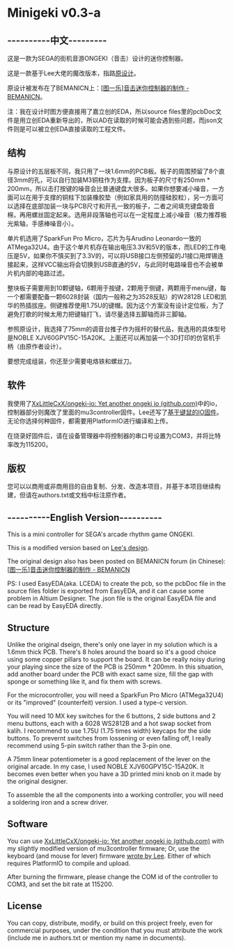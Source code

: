 # Minigeki v0.3-a

## ----------中文---------

这是一款为SEGA的街机音游ONGEKI（音击）设计的迷你控制器。

这是一款基于Lee大佬的魔改版本，指路[原设计](https://github.com/KaiXuan233/Minigeki)。

原设计被发布在了BEMANICN上：[[图一乐\]音击迷你控制器的制作 - BEMANICN](https://bemani.cc/d/142)。

注：我在设计时图方便直接用了嘉立创的EDA，所以source files里的pcbDoc文件是用立创EDA重新导出的，所以AD在读取的时候可能会遇到些问题，而json文件则是可以被立创EDA直接读取的工程文件。

## 结构

与原设计的五层板不同，我只用了一块1.6mm的PCB板。板子的周围预留了8个直径3mm的孔，可以自行加装M3铜柱作为支撑。因为板子的尺寸有250mm * 200mm，所以击打按键的噪音会比普通键盘大很多。如果你想要减小噪音，一方面可以在用于支撑的铜柱下加装橡胶垫（例如家具用的防撞硅胶粒），另一方面可以选择在底部加装一块与PCB尺寸和开孔一致的板子，二者之间填充键盘吸音棉，再用螺丝固定起来。选用非段落轴也可以在一定程度上减小噪音（极力推荐极光紫轴，手感棒噪音小）。

单片机选用了SparkFun Pro Micro，芯片为与Arudino Leonardo一致的ATMega32U4。由于这个单片机存在输出电压3.3V和5V的版本，而LED的工作电压是5V，如果你不慎买到了3.3V的，可以将USB接口左侧预留的J1接口用焊锡连接起来，这样VCC输出将会切换到USB直通的5V，与此同时电路噪音也不会被单片机内部的电路过滤。

整块板子需要用到10颗键轴，6颗用于按键，2颗用于侧键，两颗用于menu键，每一个都需要配备一颗6028封装（国内一般称之为3528反贴）的W2812B LED和凯华的热插拔座。侧键推荐使用1.75U的键帽。因为这个方案没有设计定位板，为了避免打歌的时候太用力把键轴打飞，请尽量选择五脚轴而非三脚轴。

参照原设计，我选择了75mm的调音台推子作为摇杆的替代品，我选用的具体型号是NOBLE XJV60GPV15C-15A20K。上面还可以再加装一个3D打印的仿官机手柄（由原作者设计）。

要想完成组装，你还至少需要电烙铁和螺丝刀。

## 软件

我使用了[XxLittleCxX/ongeki-io: Yet another ongeki io (github.com)](https://github.com/XxLittleCxX/ongeki-io)中的io，控制器部分则魔改了里面的mu3controller固件。Lee还写了[基于键鼠的IO固件](https://github.com/mallow5359/Minigeki/blob/v0.4/Minigeki%20keyboard%20firmware.zip)。无论你选择何种固件，都需要用PlatformIO进行编译和上传。

在烧录好固件后，请在设备管理器中将控制器的串口号设置为COM3，并将比特率改为115200。

## 版权

您可以以商用或非商用目的自由复制、分发、改造本项目，并基于本项目继续构建，但请在authors.txt或文档中标注原作者。

## ----------English Version----------
This is a mini controller for SEGA's arcade rhythm game ONGEKI.

This is a modified version based on [Lee's design](https://github.com/KaiXuan233/Minigeki).

The original design also has been posted on BEMANICN forum (in Chinese): [[图一乐\]音击迷你控制器的制作 - BEMANICN](https://bemani.cc/d/142)

PS: I used EasyEDA(aka. LCEDA) to create the pcb, so the pcbDoc file in the source files folder is exported from EasyEDA, and it can cause some problem in Altium Designer. The .json file is the original EasyEDA file and can be read by EasyEDA directly.

## Structure

Unlike the original dseign, there's only one layer in my solution which is a 1.6mm thick PCB. There's 8 holes around the board so it's a good choice using some copper pillars to support the board. It can be really noisy during your playing since the size of the PCB is 250mm * 200mm. In this situation, add another board under the PCB with exact same size, fill the gap with sponge or something like it, and fix them with screws. 

For the microcontroller, you will need a SparkFun Pro Micro (ATMega32U4) or its "improved" (counterfeit) version. I used a type-c version.

You will need 10 MX key switches for the 6 buttons, 2 side buttons and 2 menu buttons, each with a 6028 WS2812B and a hot swap socket from kalih. I recommend to use 1.75U (1.75 times width) keycaps for the side buttons. To prevernt switches from lossening or even falling off, I really recommend using 5-pin switch rather than the 3-pin one.

A 75mm linear potentiometer is a good replacement of the lever on the original arcade. In my case, I used NOBLE XJV60GPV15C-15A20K. It becomes even better when you have a 3D printed mini knob on it made by the original designer.

To assemble the all the components into a working controller, you will need a soldering iron and a screw driver.

## Software

You can use [XxLittleCxX/ongeki-io: Yet another ongeki io (github.com)](https://github.com/XxLittleCxX/ongeki-io) with my slightly modified version of mu3controller firmware; Or, use the keyboard (and mouse for lever) firmware [wrote by Lee](https://github.com/mallow5359/Minigeki/blob/v0.4/Minigeki%20keyboard%20firmware.zip). Either of which requires PlatformIO to compile and upload.

After burning the firmware, please change the COM id of the controller to COM3, and set the bit rate at 115200.

## License

You can copy, distribute, modify, or build on this project freely, even for commercial purposes, under the condition that you must attribute the work (include me in authors.txt or mention my name in documents).

